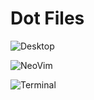 # Dot Files

![Desktop](https://github.com/dzh-ma/dot/assets/145275422/604b3f10-bfde-4a9c-beb3-059b439ebc08)

![NeoVim](https://github.com/dzh-ma/dot/assets/145275422/cc9aebd9-ec18-43c4-a56f-1df794ee77d1)

![Terminal](https://github.com/dzh-ma/dot/assets/145275422/550989fc-ca06-4862-a5ae-9d58ebf0da7e)
